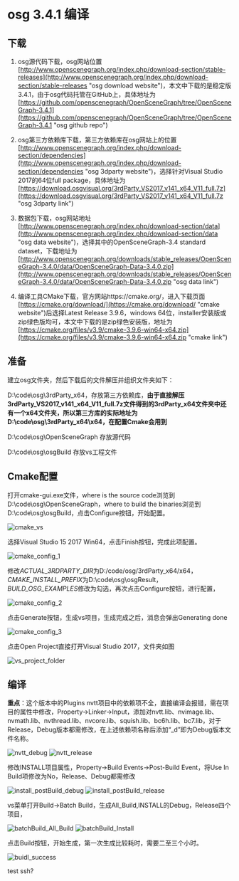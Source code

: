 # osg 3.4.1 编译

## 下载
1. osg源代码下载，osg网站位置[http://www.openscenegraph.org/index.php/download-section/stable-releases](http://www.openscenegraph.org/index.php/download-section/stable-releases "osg download website")，本文中下载的是稳定版3.4.1，由于osg代码托管在GitHub上，具体地址为[https://github.com/openscenegraph/OpenSceneGraph/tree/OpenSceneGraph-3.4.1](https://github.com/openscenegraph/OpenSceneGraph/tree/OpenSceneGraph-3.4.1 "osg github repo")

2. osg第三方依赖库下载，第三方依赖库在osg网站上的位置[http://www.openscenegraph.org/index.php/download-section/dependencies](http://www.openscenegraph.org/index.php/download-section/dependencies "osg 3dparty website")，选择针对Visual Studio 2017的64位full package，具体地址为[https://download.osgvisual.org/3rdParty_VS2017_v141_x64_V11_full.7z](https://download.osgvisual.org/3rdParty_VS2017_v141_x64_V11_full.7z "osg 3dparty link") 

3. 数据包下载，osg网站地址[http://www.openscenegraph.org/index.php/download-section/data](http://www.openscenegraph.org/index.php/download-section/data "osg data website")，选择其中的OpenSceneGraph-3.4 standard dataset，下载地址为[http://www.openscenegraph.org/downloads/stable_releases/OpenSceneGraph-3.4.0/data/OpenSceneGraph-Data-3.4.0.zip](http://www.openscenegraph.org/downloads/stable_releases/OpenSceneGraph-3.4.0/data/OpenSceneGraph-Data-3.4.0.zip "osg data link")

4. 编译工具CMake下载，官方网站https://cmake.org/，进入下载页面[https://cmake.org/download/](https://cmake.org/download/ "cmake website")后选择Latest Release 3.9.6，windows 64位，installer安装版或zip绿色版均可，本文中下载的是zip绿色安装版，地址为[https://cmake.org/files/v3.9/cmake-3.9.6-win64-x64.zip](https://cmake.org/files/v3.9/cmake-3.9.6-win64-x64.zip "cmake link")

## 准备
建立osg文件夹，然后下载后的文件解压并组织文件夹如下：

D:\code\osg\3rdParty_x64，存放第三方依赖库，**由于直接解压3rdParty_VS2017_v141_x64_V11_full.7z文件得到的3rdParty_x64文件夹中还有一个x64文件夹，所以第三方库的实际地址为D:\code\osg\3rdParty_x64\x64，在配置Cmake会用到**

D:\code\osg\OpenSceneGraph 存放源代码

D:\code\osg\osgBuild 存放vs工程文件

## Cmake配置
打开cmake-gui.exe文件，where is the source code浏览到D:\code\osg\OpenSceneGraph，where to build the binaries浏览到D:\code\osg\osgBuild，点击Configure按钮，开始配置。

![cmake_vs](Image/cmake_vs_configure.PNG)

选择Visual Studio 15 2017 Win64，点击Finish按钮，完成此项配置。

![cmake_config_1](Image/cmake_config_1.PNG)

修改*ACTUAL_3RDPARTY_DIR*为D:/code/osg/3rdParty_x64/x64，*CMAKE_INSTALL_PREFIX*为D:\code\osg\osgResult，*BUILD_OSG_EXAMPLES*修改为勾选，再次点击Configure按钮，进行配置，

![cmake_config_2](Image/cmake_config_2.PNG)

点击Generate按钮，生成vs项目，生成完成之后，消息会弹出Generating done

![cmake_config_3](Image/cmake_config_3.PNG)

点击Open Project直接打开Visual Studio 2017，文件夹如图

![vs_project_folder](Image/vs_project_folder.PNG)

## 编译
**重点**：这个版本中的Plugins nvtt项目中的依赖项不全，直接编译会报错，需在项目的属性中修改，Property->Linker->Input，添加对nvtt.lib、nvimage.lib、nvmath.lib、nvthread.lib、nvcore.lib、squish.lib、bc6h.lib、bc7.lib，对于Release，Debug版本都需修改，在上述依赖项名称后添加“_d”即为Debug版本文件名称。

![nvtt_debug](Image/nvtt_debug.PNG)
![nvtt_release](Image/nvtt_release.PNG)

修改INSTALL项目属性，Property->Build Events->Post-Build Event，将Use In Build项修改为No，Release、Debug都需修改

![install_postBuild_debug](Image/install_postBuild_debug.PNG)
![install_postBuild_release](Image/install_postBuild_release.PNG)

vs菜单打开Build->Batch Build，生成All_Build,INSTALL的Debug，Release四个项目，

![batchBuild_All_Build](Image/batchBuild_All_Build.PNG)
![batchBuild_Install](Image/batchBuild_Install.PNG)

点击Build按钮，开始生成，第一次生成比较耗时，需要二至三个小时。

![buidl_success](Image/build_success.PNG)


test ssh?


